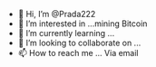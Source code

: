 - 👋 Hi, I’m @Prada222
- 👀 I’m interested in ...mining Bitcoin
- 🌱 I’m currently learning ...
- 💞️ I’m looking to collaborate on ...
- 📫 How to reach me ...
Via email

<!---
Prada222/Prada222 is a ✨ special ✨ repository because its `README.md` (this file) appears on your GitHub profile.
You can click the Preview link to take a look at your changes.
--->
